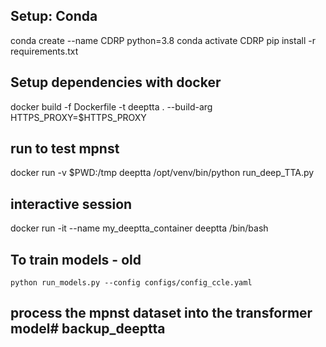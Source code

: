 ## Setup: Conda
conda create --name CDRP python=3.8
conda activate CDRP
pip install -r requirements.txt

## Setup dependencies with docker
docker build -f Dockerfile -t deeptta . --build-arg HTTPS_PROXY=$HTTPS_PROXY

## run to test mpnst
docker run -v $PWD:/tmp deeptta /opt/venv/bin/python run_deep_TTA.py

## interactive session
docker run -it --name my_deeptta_container deeptta /bin/bash        


## To train models - old

`python run_models.py --config configs/config_ccle.yaml`

## process the mpnst dataset into the transformer model# backup_deeptta
